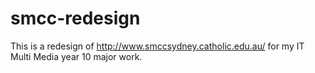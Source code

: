 smcc-redesign
=============

This is a redesign of http://www.smccsydney.catholic.edu.au/ for my IT Multi Media year 10 major work. 
